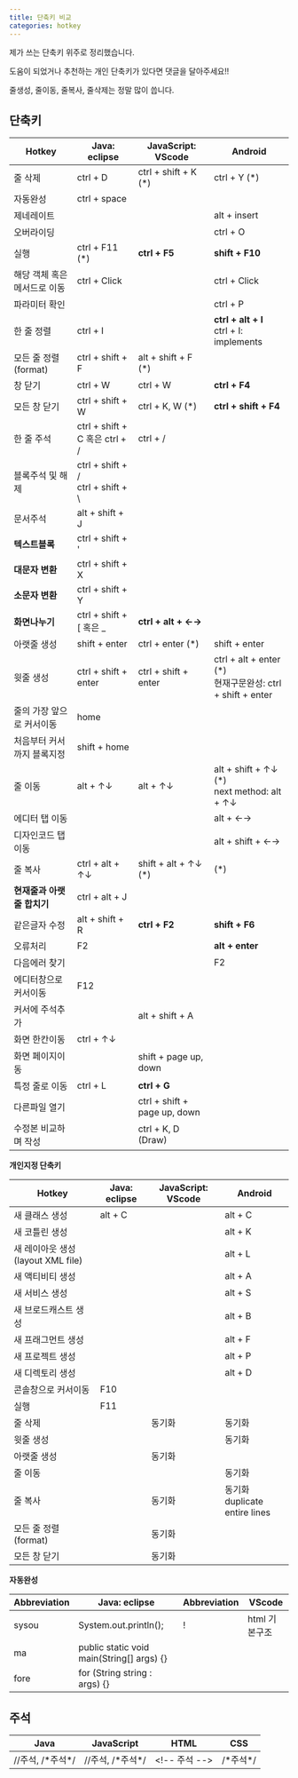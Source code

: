 ```yaml
---
title: 단축키 비교
categories: hotkey
---
```


제가 쓰는 단축키 위주로 정리했습니다.

도움이 되었거나 추천하는 개인 단축키가 있다면 댓글을 달아주세요!!

줄생성, 줄이동, 줄복사, 줄삭제는 정말 많이 씁니다.

## 단축키 


| Hotkey                       | Java: eclipse                          | JavaScript: VScode           | Android                                                      |
| ---------------------------- | -------------------------------------- | ---------------------------- | ------------------------------------------------------------ |
| 줄 삭제                      | ctrl + D                               | ctrl + shift + K (*)         | ctrl + Y (*)                                                 |
| 자동완성                     | ctrl + space                           |                              |                                                              |
| 제네레이트                   |                                        |                              | alt + insert                                                 |
| 오버라이딩                   |                                        |                              | ctrl + O                                                     |
| 실행                         | ctrl + F11 (*)                         | **ctrl + F5**                | **shift + F10**                                              |
| 해당 객체 혹은 메서드로 이동 | ctrl + Click                           |                              | ctrl + Click                                                 |
| 파라미터 확인                |                                        |                              | ctrl + P                                                     |
| 한 줄 정렬                   | ctrl + I                               |                              | **ctrl + alt + I**<br />ctrl + I: implements                 |
| 모든 줄 정렬 (format)        | ctrl + shift + F                       | alt + shift + F (*)          |                                                              |
| 창 닫기                      | ctrl + W                               | ctrl + W                     | **ctrl + F4**                                                |
| 모든 창 닫기                 | ctrl + shift + W                       | ctrl + K, W (*)              | **ctrl + shift + F4**                                        |
| 한 줄 주석                   | ctrl + shift + C 혹은 ctrl + /         | ctrl + /                     |                                                              |
| 블록주석 및 해제             | ctrl + shift + /<br />ctrl + shift + \ |                              |                                                              |
| 문서주석                     | alt + shift + J                        |                              |                                                              |
| **텍스트블록**               | ctrl + shift + '                       |                              |                                                              |
| **대문자 변환**              | ctrl + shift + X                       |                              |                                                              |
| **소문자 변환**              | ctrl + shift + Y                       |                              |                                                              |
| **화면나누기**               | ctrl + shift + [ 혹은 _                | **ctrl + alt + ←→**          |                                                              |
| 아랫줄 생성                  | shift + enter                          | ctrl + enter (*)             | shift + enter                                                |
| 윗줄 생성                    | ctrl + shift + enter                   | ctrl + shift + enter         | ctrl + alt + enter (*)<br />현재구문완성: ctrl + shift + enter |
| 줄의 가장 앞으로 커서이동    | home                                   |                              |                                                              |
| 처음부터 커서까지 블록지정   | shift + home                           |                              |                                                              |
| 줄 이동                      | alt + ↑↓                               | alt + ↑↓                     | alt + shift + ↑↓ (*)<br />next method: alt + ↑↓              |
| 에디터 탭 이동               |                                        |                              | alt + ←→                                                     |
| 디자인코드 탭 이동           |                                        |                              | alt + shift + ←→                                             |
| 줄 복사                      | ctrl + alt + ↑↓                        | shift + alt + ↑↓ (*)         | (*)                                                          |
| **현재줄과 아랫줄 합치기**   | ctrl + alt + J                         |                              |                                                              |
| 같은글자 수정                | alt + shift + R                        | **ctrl + F2**                | **shift + F6**                                               |
| 오류처리                     | F2                                     |                              | **alt + enter**                                              |
| 다음에러 찾기                |                                        |                              | F2                                                           |
| 에디터창으로 커서이동        | F12                                    |                              |                                                              |
| 커서에 주석추가              |                                        | alt + shift + A              |                                                              |
| 화면 한칸이동                | ctrl + ↑↓                              |                              |                                                              |
| 화면 페이지이동              |                                        | shift + page up, down        |                                                              |
| 특정 줄로 이동               | ctrl + L                               | **ctrl + G**                 |                                                              |
| 다른파일 열기                |                                        | ctrl + shift + page up, down |                                                              |
| 수정본 비교하며 작성         |                                        | ctrl + K, D (Draw)           |                                                              |

**개인지정 단축키** 

| Hotkey                             | Java: eclipse | JavaScript: VScode | Android                            |
| ---------------------------------- | ------------- | ------------------ | ---------------------------------- |
| 새 클래스 생성                     | alt + C       |                    | alt + C                            |
| 새 코틀린 생성                     |               |                    | alt + K                            |
| 새 레이아웃 생성 (layout XML file) |               |                    | alt + L                            |
| 새 액티비티 생성                   |               |                    | alt + A                            |
| 새 서비스 생성                     |               |                    | alt + S                            |
| 새 브로드캐스트 생성               |               |                    | alt + B                            |
| 새 프래그먼트 생성                 |               |                    | alt + F                            |
| 새 프로젝트 생성                   |               |                    | alt + P                            |
| 새 디렉토리 생성                   |               |                    | alt + D                            |
| 콘솔창으로 커서이동                | F10           |                    |                                    |
| 실행                               | F11           |                    |                                    |
| 줄 삭제                            |               | 동기화             | 동기화                             |
| 윗줄 생성                          |               |                    | 동기화                             |
| 아랫줄 생성                        |               | 동기화             |                                    |
| 줄 이동                            |               |                    | 동기화                             |
| 줄 복사                            |               | 동기화             | 동기화<br />duplicate entire lines |
| 모든 줄 정렬 (format)              |               | 동기화             |                                    |
| 모든 창 닫기                       |               | 동기화             |                                    |

**자동완성** 

| Abbreviation | Java: eclipse                             | Abbreviation | VScode        |
| ------------ | ----------------------------------------- | ------------ | ------------- |
| sysou        | System.out.println();                     | !            | html 기본구조 |
| ma           | public static void main(String[] args) {} |              |               |
| fore         | for (String string : args) {}             |              |               |

## 주석

| Java              | JavaScript        | HTML           | CSS       |
| ----------------- | ----------------- | -------------- | --------- |
| //주석, /\*주석*/ | //주석, /\*주석*/ | \<!-- 주석 --> | /\*주석*/ |

